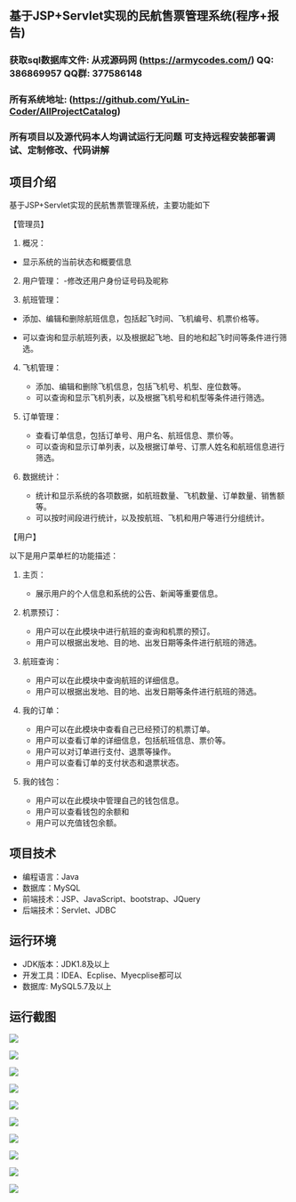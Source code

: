 ## 基于JSP+Servlet实现的民航售票管理系统(程序+报告)

###  获取sql数据库文件: 从戎源码网 (https://armycodes.com/) QQ: 386869957 QQ群: 377586148
###  所有系统地址: (https://github.com/YuLin-Coder/AllProjectCatalog) 
###  所有项目以及源代码本人均调试运行无问题 可支持远程安装部署调试、定制修改、代码讲解

## 项目介绍
基于JSP+Servlet实现的民航售票管理系统，主要功能如下

【管理员】
1. 概况：
- 显示系统的当前状态和概要信息

2. 用户管理：
-修改还用户身份证号码及昵称

3. 航班管理： 
- 添加、编辑和删除航班信息，包括起飞时间、飞机编号、机票价格等。
   
- 可以查询和显示航班列表，以及根据起飞地、目的地和起飞时间等条件进行筛选。

4. 飞机管理：
   - 添加、编辑和删除飞机信息，包括飞机号、机型、座位数等。
   - 可以查询和显示飞机列表，以及根据飞机号和机型等条件进行筛选。

5. 订单管理：
   - 查看订单信息，包括订单号、用户名、航班信息、票价等。
   - 可以查询和显示订单列表，以及根据订单号、订票人姓名和航班信息进行筛选。
 
6. 数据统计：
   - 统计和显示系统的各项数据，如航班数量、飞机数量、订单数量、销售额等。
   - 可以按时间段进行统计，以及按航班、飞机和用户等进行分组统计。

【用户】

以下是用户菜单栏的功能描述：

1. 主页：
   - 展示用户的个人信息和系统的公告、新闻等重要信息。
   
2. 机票预订：
   - 用户可以在此模块中进行航班的查询和机票的预订。
   - 用户可以根据出发地、目的地、出发日期等条件进行航班的筛选。
   
3. 航班查询：
   - 用户可以在此模块中查询航班的详细信息。
   - 用户可以根据出发地、目的地、出发日期等条件进行航班的筛选。

4. 我的订单：
   - 用户可以在此模块中查看自己已经预订的机票订单。
   - 用户可以查看订单的详细信息，包括航班信息、票价等。
   - 用户可以对订单进行支付、退票等操作。
   - 用户可以查看订单的支付状态和退票状态。

5. 我的钱包：
   - 用户可以在此模块中管理自己的钱包信息。
   - 用户可以查看钱包的余额和
   - 用户可以充值钱包余额。

## 项目技术
- 编程语言：Java
- 数据库：MySQL
- 前端技术：JSP、JavaScript、bootstrap、JQuery
- 后端技术：Servlet、JDBC

## 运行环境
- JDK版本：JDK1.8及以上
- 开发工具：IDEA、Ecplise、Myecplise都可以
- 数据库: MySQL5.7及以上

## 运行截图
![](screenshot/1.png)

![](screenshot/2.png)

![](screenshot/3.png)

![](screenshot/4.png)

![](screenshot/5.png)

![](screenshot/6.png)

![](screenshot/7.png)

![](screenshot/8.png)

![](screenshot/9.png)

![](screenshot/10.png)